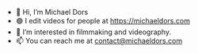- 👋 Hi, I’m Michael Dors
- 🟢 I edit videos for people at https://michaeldors.com
- 👀 I’m interested in filmmaking and videography.
- 📫 You can reach me at contact@michaeldors.com

<!---
MichaelDors/MichaelDors is a ✨ special ✨ repository because its `README.md` (this file) appears on your GitHub profile.
You can click the Preview link to take a look at your changes.
--->
